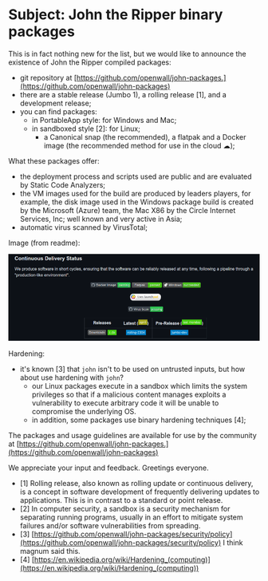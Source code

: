 # Subject: John the Ripper binary packages

This is in fact nothing new for the list, but we would like to announce the existence of John the Ripper compiled packages:
- git repository at [https://github.com/openwall/john-packages.](https://github.com/openwall/john-packages)
- there are a stable release (Jumbo 1), a rolling release [1], and a development release;
- you can find packages:
  - in PortableApp style: for Windows and Mac;
  - in sandboxed style [2]: for Linux;
    - a Canonical snap (the recommended), a flatpak and a Docker image (the recommended method for use in the cloud ☁);

What these packages offer:
- the deployment process and scripts used are public and are evaluated by Static Code Analyzers;
- the VM images used for the build are produced by leaders players, for example, the disk image used in the Windows package build is created by the Microsoft (Azure) team, the Mac X86 by the Circle Internet Services, Inc; well known and very active in Asia;
- automatic virus scanned by VirusTotal;

Image (from readme):

![Deployment Process](deployment.png)

Hardening:
- it's known [3] that `john` isn't to be used on untrusted inputs, but how about use hardening with `john`?
  - our Linux packages execute in a sandbox which limits the system privileges so that if a malicious content manages exploits a vulnerability to execute arbitrary code it will be unable to compromise the underlying OS.
  - in addition, some packages use binary hardening techniques [4];

The packages and usage guidelines are available for use by the community at [https://github.com/openwall/john-packages.](https://github.com/openwall/john-packages)

We appreciate your input and feedback. Greetings everyone.

- [1] Rolling release, also known as rolling update or continuous delivery, is a concept in software development of
      frequently delivering updates to applications. This is in contrast to a standard or point release.
- [2] In computer security, a sandbox is a security mechanism for separating running programs, usually in an effort
      to mitigate system failures and/or software vulnerabilities from spreading.
- [3] [https://github.com/openwall/john-packages/security/policy](https://github.com/openwall/john-packages/security/policy) I think magnum said this.
- [4] [https://en.wikipedia.org/wiki/Hardening_(computing)](https://en.wikipedia.org/wiki/Hardening_(computing))
